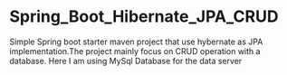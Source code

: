 # Spring_Boot_Hibernate_JPA_CRUD
 Simple Spring boot starter maven project that use hybernate as JPA implementation.The project mainly focus on CRUD operation with a database. Here I am using  MySql Database for the data server
